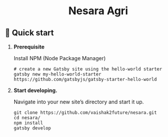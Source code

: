 
<h1 align="center">
  Nesara Agri
</h1>


## 🚀 Quick start

1.  **Prerequisite**

    Install NPM (Node Package Manager)

    ```shell
    # create a new Gatsby site using the hello-world starter
    gatsby new my-hello-world-starter https://github.com/gatsbyjs/gatsby-starter-hello-world
    ```

1.  **Start developing.**

    Navigate into your new site’s directory and start it up.

    ```shell
    git clone https://github.com/vaishak2future/nesara.git
    cd nesara/
    npm install
    gatsby develop
    ```
